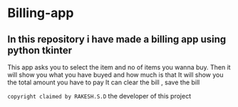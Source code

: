# Billing-app
## In this repository i have made a billing app using python tkinter

 This  app asks you to select the item and no of items you wanna buy. 
Then it will show you what you have buyed and how much is that
 It will show you the total amount you have to pay
 It can clear the bill , save the bill

 ```copyright claimed by RAKESH.S.D``` the developer of this project
